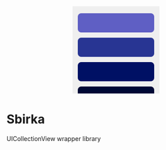 <p align="center">
  <img height="200" src="res/logo.png" />
</p>

# Sbirka
UICollectionView wrapper library